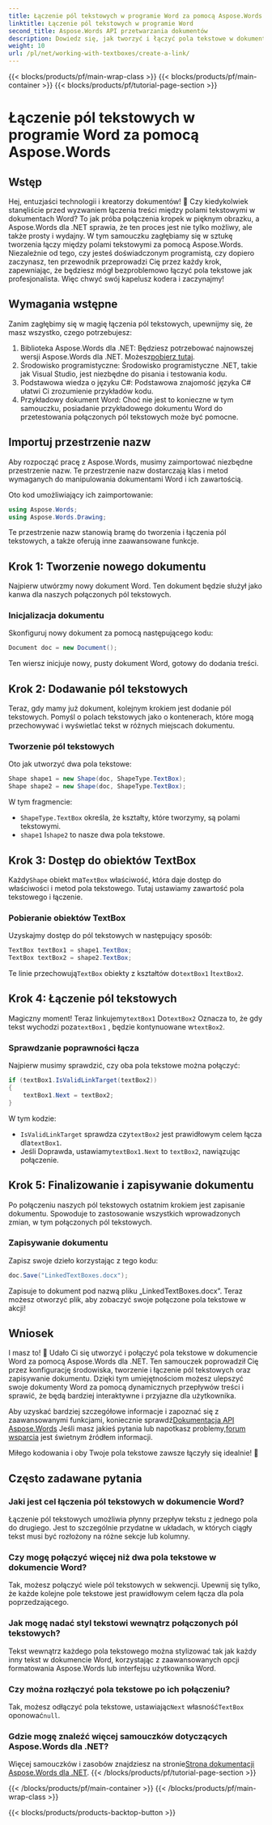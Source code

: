 ```yaml
---
title: Łączenie pól tekstowych w programie Word za pomocą Aspose.Words
linktitle: Łączenie pól tekstowych w programie Word
second_title: Aspose.Words API przetwarzania dokumentów
description: Dowiedz się, jak tworzyć i łączyć pola tekstowe w dokumentach Worda za pomocą Aspose.Words dla .NET. Postępuj zgodnie z naszym kompleksowym przewodnikiem, aby bezproblemowo dostosowywać dokumenty!
weight: 10
url: /pl/net/working-with-textboxes/create-a-link/
---
```


{{< blocks/products/pf/main-wrap-class >}}
{{< blocks/products/pf/main-container >}}
{{< blocks/products/pf/tutorial-page-section >}}

# Łączenie pól tekstowych w programie Word za pomocą Aspose.Words

## Wstęp

Hej, entuzjaści technologii i kreatorzy dokumentów! 🌟 Czy kiedykolwiek stanęliście przed wyzwaniem łączenia treści między polami tekstowymi w dokumentach Word? To jak próba połączenia kropek w pięknym obrazku, a Aspose.Words dla .NET sprawia, że ten proces jest nie tylko możliwy, ale także prosty i wydajny. W tym samouczku zagłębiamy się w sztukę tworzenia łączy między polami tekstowymi za pomocą Aspose.Words. Niezależnie od tego, czy jesteś doświadczonym programistą, czy dopiero zaczynasz, ten przewodnik przeprowadzi Cię przez każdy krok, zapewniając, że będziesz mógł bezproblemowo łączyć pola tekstowe jak profesjonalista. Więc chwyć swój kapelusz kodera i zaczynajmy!

## Wymagania wstępne

Zanim zagłębimy się w magię łączenia pól tekstowych, upewnijmy się, że masz wszystko, czego potrzebujesz:

1. Biblioteka Aspose.Words dla .NET: Będziesz potrzebować najnowszej wersji Aspose.Words dla .NET. Możesz[pobierz tutaj](https://releases.aspose.com/words/net/).
2. Środowisko programistyczne: Środowisko programistyczne .NET, takie jak Visual Studio, jest niezbędne do pisania i testowania kodu.
3. Podstawowa wiedza o języku C#: Podstawowa znajomość języka C# ułatwi Ci zrozumienie przykładów kodu.
4. Przykładowy dokument Word: Choć nie jest to konieczne w tym samouczku, posiadanie przykładowego dokumentu Word do przetestowania połączonych pól tekstowych może być pomocne.

## Importuj przestrzenie nazw

Aby rozpocząć pracę z Aspose.Words, musimy zaimportować niezbędne przestrzenie nazw. Te przestrzenie nazw dostarczają klas i metod wymaganych do manipulowania dokumentami Word i ich zawartością.

Oto kod umożliwiający ich zaimportowanie:

```csharp
using Aspose.Words;
using Aspose.Words.Drawing;
```

Te przestrzenie nazw stanowią bramę do tworzenia i łączenia pól tekstowych, a także oferują inne zaawansowane funkcje.

## Krok 1: Tworzenie nowego dokumentu

Najpierw utwórzmy nowy dokument Word. Ten dokument będzie służył jako kanwa dla naszych połączonych pól tekstowych.

### Inicjalizacja dokumentu

Skonfiguruj nowy dokument za pomocą następującego kodu:

```csharp
Document doc = new Document();
```

Ten wiersz inicjuje nowy, pusty dokument Word, gotowy do dodania treści.

## Krok 2: Dodawanie pól tekstowych

Teraz, gdy mamy już dokument, kolejnym krokiem jest dodanie pól tekstowych. Pomyśl o polach tekstowych jako o kontenerach, które mogą przechowywać i wyświetlać tekst w różnych miejscach dokumentu.

### Tworzenie pól tekstowych

Oto jak utworzyć dwa pola tekstowe:

```csharp
Shape shape1 = new Shape(doc, ShapeType.TextBox);
Shape shape2 = new Shape(doc, ShapeType.TextBox);
```

W tym fragmencie:
- `ShapeType.TextBox` określa, że kształty, które tworzymy, są polami tekstowymi.
- `shape1` I`shape2` to nasze dwa pola tekstowe.

## Krok 3: Dostęp do obiektów TextBox

 Każdy`Shape` obiekt ma`TextBox` właściwość, która daje dostęp do właściwości i metod pola tekstowego. Tutaj ustawiamy zawartość pola tekstowego i łączenie.

### Pobieranie obiektów TextBox

Uzyskajmy dostęp do pól tekstowych w następujący sposób:

```csharp
TextBox textBox1 = shape1.TextBox;
TextBox textBox2 = shape2.TextBox;
```

 Te linie przechowują`TextBox` obiekty z kształtów do`textBox1` I`textBox2`.

## Krok 4: Łączenie pól tekstowych

 Magiczny moment! Teraz linkujemy`textBox1` Do`textBox2` Oznacza to, że gdy tekst wychodzi poza`textBox1` , będzie kontynuowane w`textBox2`.

### Sprawdzanie poprawności łącza

Najpierw musimy sprawdzić, czy oba pola tekstowe można połączyć:

```csharp
if (textBox1.IsValidLinkTarget(textBox2))
{
    textBox1.Next = textBox2;
}
```

W tym kodzie:
- `IsValidLinkTarget` sprawdza czy`textBox2` jest prawidłowym celem łącza dla`textBox1`.
-  Jeśli Doprawda, ustawiamy`textBox1.Next` to `textBox2`, nawiązując połączenie.

## Krok 5: Finalizowanie i zapisywanie dokumentu

Po połączeniu naszych pól tekstowych ostatnim krokiem jest zapisanie dokumentu. Spowoduje to zastosowanie wszystkich wprowadzonych zmian, w tym połączonych pól tekstowych.

### Zapisywanie dokumentu

Zapisz swoje dzieło korzystając z tego kodu:

```csharp
doc.Save("LinkedTextBoxes.docx");
```

Zapisuje to dokument pod nazwą pliku „LinkedTextBoxes.docx”. Teraz możesz otworzyć plik, aby zobaczyć swoje połączone pola tekstowe w akcji!

## Wniosek

I masz to! 🎉 Udało Ci się utworzyć i połączyć pola tekstowe w dokumencie Word za pomocą Aspose.Words dla .NET. Ten samouczek poprowadził Cię przez konfigurację środowiska, tworzenie i łączenie pól tekstowych oraz zapisywanie dokumentu. Dzięki tym umiejętnościom możesz ulepszyć swoje dokumenty Word za pomocą dynamicznych przepływów treści i sprawić, że będą bardziej interaktywne i przyjazne dla użytkownika.

 Aby uzyskać bardziej szczegółowe informacje i zapoznać się z zaawansowanymi funkcjami, koniecznie sprawdź[Dokumentacja API Aspose.Words](https://reference.aspose.com/words/net/) Jeśli masz jakieś pytania lub napotkasz problemy,[forum wsparcia](https://forum.aspose.com/c/words/8) jest świetnym źródłem informacji.

Miłego kodowania i oby Twoje pola tekstowe zawsze łączyły się idealnie! 🚀

## Często zadawane pytania

### Jaki jest cel łączenia pól tekstowych w dokumencie Word?
Łączenie pól tekstowych umożliwia płynny przepływ tekstu z jednego pola do drugiego. Jest to szczególnie przydatne w układach, w których ciągły tekst musi być rozłożony na różne sekcje lub kolumny.

### Czy mogę połączyć więcej niż dwa pola tekstowe w dokumencie Word?
Tak, możesz połączyć wiele pól tekstowych w sekwencji. Upewnij się tylko, że każde kolejne pole tekstowe jest prawidłowym celem łącza dla pola poprzedzającego.

### Jak mogę nadać styl tekstowi wewnątrz połączonych pól tekstowych?
Tekst wewnątrz każdego pola tekstowego można stylizować tak jak każdy inny tekst w dokumencie Word, korzystając z zaawansowanych opcji formatowania Aspose.Words lub interfejsu użytkownika Word.

### Czy można rozłączyć pola tekstowe po ich połączeniu?
 Tak, możesz odłączyć pola tekstowe, ustawiając`Next` własność`TextBox` oponować`null`.

### Gdzie mogę znaleźć więcej samouczków dotyczących Aspose.Words dla .NET?
 Więcej samouczków i zasobów znajdziesz na stronie[Strona dokumentacji Aspose.Words dla .NET](https://reference.aspose.com/words/net/).
{{< /blocks/products/pf/tutorial-page-section >}}

{{< /blocks/products/pf/main-container >}}
{{< /blocks/products/pf/main-wrap-class >}}

{{< blocks/products/products-backtop-button >}}
